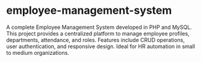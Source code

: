 # employee-management-system
A complete Employee Management System developed in PHP and MySQL. This project provides a centralized platform to manage employee profiles, departments, attendance, and roles. Features include CRUD operations, user authentication, and responsive design. Ideal for HR automation in small to medium organizations.
